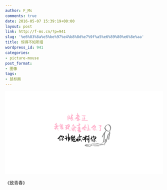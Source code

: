 ```yaml
---
author: F_Ms
comments: true
date: 2016-05-07 15:39:19+00:00
layout: post
link: http://f-ms.cn/?p=941
slug: '%e6%83%8a%e5%be%97%e4%b8%8d%e7%9f%a5%e6%89%80%e6%8e%aa'
title: 惊得不知所措
wordpress_id: 941
categories:
- picture-mouse
post_format:
- 图像
tags:
- 鼠标画
---
```


![陈孝正，我发现我喜欢上你了，你神经病啊你_20160507](/img/post/wp/2016/05/陈孝正，我发现我喜欢上你了，你神经病啊你_20160507.png)


《致青春》
